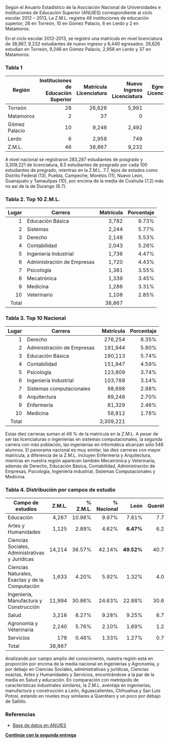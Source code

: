 
Según el Anuario Estadístico de la Asociación Nacional de Universidades e Instituciones de Educación Superior (ANUIES) correspondiente al ciclo escolar 2012 – 2013, La Z.M.L. registra 46 instituciones de educación superior, 28 en Torreón, 10 en Gómez Palacio, 6 en Lerdo y 2 en Matamoros.

En el ciclo escolar 2012-2013, se registró una matrícula en nivel licenciatura de 38,867, 9,232 estudiantes de nuevo ingreso y 6,440 egresados. 26,626 estudian en Torreón, 9,246 en Gómez Palacio, 2,958 en Lerdo y 37 en Matamoros.

<div style="clear:left;"></div>

### Tabla 1

Región        | Instituciones de Educación Superior | Matrícula Licenciatura | Nuevo Ingreso Licenciatura | Egresados Licenciatura | Matrícula Postgrado | Nuevo Ingreso Postgrado | Egresados Postgrado
--------------|------------------------------------:|-----------------------:|---------------------------:|-----------------------:|--------------------:|------------------------:|--------------------:
Torreón       |                                  28 |                 26,626 |                      5,991 |                  4,217 |               2,118 |                     483 |                 375
Matamoros     |                                   2 |                     37 |                          0 |                     14 |                   0 |                       0 |                   0
Gómez Palacio |                                  10 |                  9,246 |                      2,492 |                  1,722 |                 430 |                     153 |                 152
Lerdo         |                                   6 |                  2,958 |                        749 |                    487 |                 318 |                     145 |                  88
Z.M.L.        |                                  46 |                 38,867 |                      9,232 |                  6,440 |               2,866 |                     781 |                 615

A nivel nacional se registraron 283,287 estudiantes de posgrado y 3,309,221 de licenciatura, 8.5 estudiantes de posgrado por cada 100 estudiantes de pregrado, mientras en la Z.M.L. 7.7, lejos de estados como Distrito Federal (13), Puebla, Campeche, Morelos (11), Nuevo León, Guanajuato y Tamaulipas (10), por encima de la media de Coahuila (7.2) más no así de la de Durango (8.7).

### Tabla 2. Top 10 Z.M.L.

Lugar | Carrera                    | Matrícula | Porcentaje
-----:|----------------------------|----------:|-----------:
1     | Educación Básica           |     3,782 |      9.73%
2     | Sistemas                   |     2,244 |      5.77%
3     | Derecho                    |     2,148 |      5.53%
4     | Contabilidad               |     2,043 |      5.26%
5     | Ingeniería Industrial      |     1,736 |      4.47%
6     | Administración de Empresas |     1,720 |      4.43%
7     | Psicología                 |     1,381 |      3.55%
8     | Mecatrónica                |     1,339 |      3.45%
9     | Medicina                   |     1,286 |      3.31%
10    | Veterinario                |     1,108 |      2.85%
Total |                            |    38,867 |

### Tabla 3. Top 10 Nacional

Lugar | Carrera                    | Matrícula | Porcentaje
-----:|----------------------------|----------:|-----------:
    1 | Derecho                    |   276,254 |      8.35%
    2 | Administración de Empresas |   191,944 |      5.80%
    3 | Educación Básica           |   190,113 |      5.74%
    4 | Contabilidad               |   151,947 |      4.59%
    5 | Psicología                 |   123,809 |      3.74%
    6 | Ingeniería Industrial      |   103,788 |      3.14%
    7 | Sistemas computacionales   |    98,698 |      2.98%
    8 | Arquitectura               |    89,248 |      2.70%
    9 | Enfermería                 |    81,329 |      2.46%
   10 | Medicina                   |    58,812 |      1.78%
Total |                            | 3;309,221 |

Estas diez carreras suman el 48 % de la matrícula en la Z.M.L. A pesar de ser las licenciaturas o ingenierías en sistemas computacionales, la segunda carrera con más población, las ingenierías en informática alcanzan sólo 548 alumnos. El panorama nacional es muy similar, las diez carreras con mayor matrícula, a diferencia de la Z.M.L. incluyen Enfermería y Arquitectura, mientras en nuestra región aparecen también Mecatrónica y Veterinaria, además de Derecho, Educación Básica, Contabilidad, Administración de Empresas, Psicología, Ingeniería industrial, Sistemas Computacionales y Medicina.

### Tabla 4. Distribución por campos de estudio

Campo de estudios                               |    Z.M.L. |  % Z.M.L. | % Nacional |          León | Querétaro |    Saltillo |      S.L.P. |   Chihuahua | Aguascalientes
------------------------------------------------|----------:|----------:|-----------:|--------------:|----------:|------------:|------------:|------------:|---------------:
Educación                                       |     4,267 |    10.98% |      9.97% |       7.61%   |     7.71% |     8.77%   |  **14.40%** |    12.76%   |         12.74%
Artes y Humanidades                             |     1,125 |     2.89% |      4.62% |     **6.47%** |     6.23% |     4.13%   |     4.27%   |     4.42%   |          5.83%
Ciencias Sociales, Administrativas y Jurídicas  |    14,214 |    36.57% |     42.14% |    **49.52%** |    40.73% |    36.19%   |    40.90%   |    35.65%   |         38.58%
Ciencias Naturales, Exactas y de la Computación |     1,633 |     4.20% |      5.92% |       1.32%   |     4.00% |     4.01%   |     3.98%   |   **6.14%** |          2.94%
Ingeniería, Manufactura y Construcción          |    11,994 |    30.86% |     24.63% |      22.88%   |    30.61% |  **32.97%** |    25.15%   |    27.44%   |         27.07%
Salud                                           |     3,216 |     8.27% |      9.28% |       9.25%   |     8.72% |     7.39%   |  **10.21%** |     9.25%   |         11.75%
Agronomía y Veterinaria                         |     2,240 |     5.76% |      2.10% |       1.69%   |     1.27% |   **6.31%** |     0.00%   |     1.99%   |          0.00%
Servicios                                       |       178 |     0.46% |      1.33% |       1.27%   |     0.75% |     0.23%   |     1.09%   |   **2.33%** |          1.09%
Total                                           |    38,867 |           |            |               |           |             |             |             |

Analizando por campo amplio del conocimiento, nuestra región está en proporción por encima de la media nacional en Ingenierías y Agronomía, y por debajo en Ciencias Sociales, administrativas y jurídicas, Ciencias exactas, Artes y Humanidades y Servicios, encontrándose a la par de la media en Salud y educación.  En comparación con metrópolis de características industriales similares, la Z.M.L. aventaja en ingenierías, manufactura y construcción a León, Aguascalientes, Chihuahua y San Luis Potosí, estando en niveles muy similares a Querétaro y un poco por debajo de Saltillo.

### Referencias

* [Base de datos en ANUIES](http://www.anuies.mx/iinformacion-y-servicios/informacion-estadistica-de-educacion-superior/anuario-estadistico-de-educacion-superior)

**[Continúe con la segunda entrega](panorama-educacion-superior-zml-parte-2.html)**

